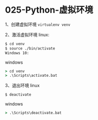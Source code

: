 # 025-Python-虚拟环境
1、创建虚拟环境 `virtualenv venv`

2、激活虚拟环境
linux:
```bash
$ cd venv
$ source ./bin/activate
Windows 10:
```
windows
```bat
> cd venv
> .\Scripts\activate.bat
```
3、退出环境
linux
```bash
$ deactivate
```
windows
```bat
> .\Scripts\deactivate.bat
```

